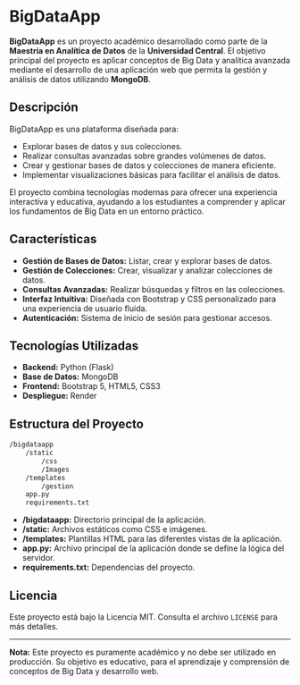 # BigDataApp

**BigDataApp** es un proyecto académico desarrollado como parte de la **Maestría en Analítica de Datos** de la **Universidad Central**. El objetivo principal del proyecto es aplicar conceptos de Big Data y analítica avanzada mediante el desarrollo de una aplicación web que permita la gestión y análisis de datos utilizando **MongoDB**.

## Descripción

BigDataApp es una plataforma diseñada para:
- Explorar bases de datos y sus colecciones.
- Realizar consultas avanzadas sobre grandes volúmenes de datos.
- Crear y gestionar bases de datos y colecciones de manera eficiente.
- Implementar visualizaciones básicas para facilitar el análisis de datos.

El proyecto combina tecnologías modernas para ofrecer una experiencia interactiva y educativa, ayudando a los estudiantes a comprender y aplicar los fundamentos de Big Data en un entorno práctico.

## Características

- **Gestión de Bases de Datos:** Listar, crear y explorar bases de datos.
- **Gestión de Colecciones:** Crear, visualizar y analizar colecciones de datos.
- **Consultas Avanzadas:** Realizar búsquedas y filtros en las colecciones.
- **Interfaz Intuitiva:** Diseñada con Bootstrap y CSS personalizado para una experiencia de usuario fluida.
- **Autenticación:** Sistema de inicio de sesión para gestionar accesos.

## Tecnologías Utilizadas

- **Backend:** Python (Flask)
- **Base de Datos:** MongoDB
- **Frontend:** Bootstrap 5, HTML5, CSS3
- **Despliegue:** Render

## Estructura del Proyecto

```markdown
/bigdataapp
    /static
        /css
        /Images
    /templates
        /gestion
    app.py
    requirements.txt
```

- **/bigdataapp:** Directorio principal de la aplicación.
- **/static:** Archivos estáticos como CSS e imágenes.
- **/templates:** Plantillas HTML para las diferentes vistas de la aplicación.
- **app.py:** Archivo principal de la aplicación donde se define la lógica del servidor.
- **requirements.txt:** Dependencias del proyecto.


## Licencia

Este proyecto está bajo la Licencia MIT. Consulta el archivo `LICENSE` para más detalles.

---

**Nota:** Este proyecto es puramente académico y no debe ser utilizado en producción. Su objetivo es educativo, para el aprendizaje y comprensión de conceptos de Big Data y desarrollo web.